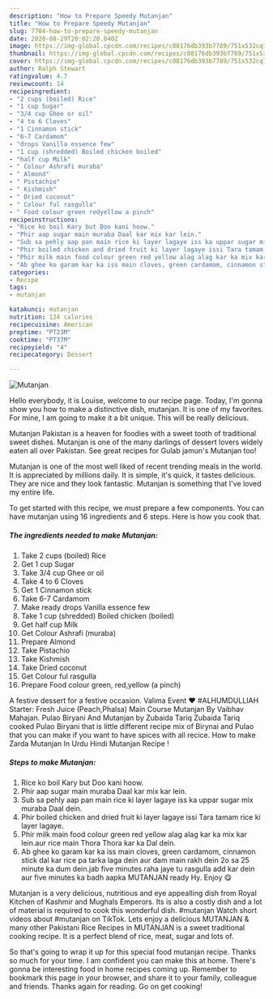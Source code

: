 ```yaml
---
description: "How to Prepare Speedy Mutanjan"
title: "How to Prepare Speedy Mutanjan"
slug: 7704-how-to-prepare-speedy-mutanjan
date: 2020-08-29T20:02:20.040Z
image: https://img-global.cpcdn.com/recipes/c08176db393b7789/751x532cq70/mutanjan-recipe-main-photo.jpg
thumbnail: https://img-global.cpcdn.com/recipes/c08176db393b7789/751x532cq70/mutanjan-recipe-main-photo.jpg
cover: https://img-global.cpcdn.com/recipes/c08176db393b7789/751x532cq70/mutanjan-recipe-main-photo.jpg
author: Ralph Stewart
ratingvalue: 4.7
reviewcount: 14
recipeingredient:
- "2 cups (boiled) Rice"
- "1 cup Sugar"
- "3/4 cup Ghee or oil"
- "4 to 6 Cloves"
- "1 Cinnamon stick"
- "6-7 Cardamom"
- "drops Vanilla essence few"
- "1 cup (shredded) Boiled chicken boiled"
- "half cup Milk"
- " Colour Ashrafi muraba"
- " Almond"
- " Pistachio"
- " Kishmish"
- " Dried coconut"
- " Colour ful rasgulla"
- " Food colour green redyellow a pinch"
recipeinstructions:
- "Rice ko boil Kary but Doo kani hoow."
- "Phir aap sugar main muraba Daal kar mix kar lein."
- "Sub sa pehly aap pan main rice ki layer lagaye iss ka uppar sugar mix muraba Daal dein."
- "Phir boiled chicken and dried fruit ki layer lagaye issi Tara tamam rice ki layer lagaye."
- "Phir milk main food colour green red yellow alag alag kar ka mix kar lein.aur rice main Thora Thora kar ka Dal dein."
- "Ab ghee ko garam kar ka iss main cloves, green cardamom, cinnamon stick dal kar rice pa tarka laga dein aur dam main rakh dein 2o sa 25 minute ka dum dein.jab five minutes raha jaye tu rasgulla add kar dein aur five minutes ka badh aapka MUTANJAN ready Hy. Enjoy 😋"
categories:
- Recipe
tags:
- mutanjan

katakunci: mutanjan 
nutrition: 124 calories
recipecuisine: American
preptime: "PT23M"
cooktime: "PT37M"
recipeyield: "4"
recipecategory: Dessert

---
```



![Mutanjan](https://img-global.cpcdn.com/recipes/c08176db393b7789/751x532cq70/mutanjan-recipe-main-photo.jpg)

Hello everybody, it is Louise, welcome to our recipe page. Today, I'm gonna show you how to make a distinctive dish, mutanjan. It is one of my favorites. For mine, I am going to make it a bit unique. This will be really delicious.

Mutanjan Pakistan is a heaven for foodies with a sweet tooth of traditional sweet dishes. Mutanjan is one of the many darlings of dessert lovers widely eaten all over Pakistan. See great recipes for Gulab jamun&#39;s Mutanjan too!

Mutanjan is one of the most well liked of recent trending meals in the world. It is appreciated by millions daily. It is simple, it's quick, it tastes delicious. They are nice and they look fantastic. Mutanjan is something that I've loved my entire life.


To get started with this recipe, we must prepare a few components. You can have mutanjan using 16 ingredients and 6 steps. Here is how you cook that.

<!--inarticleads1-->

##### The ingredients needed to make Mutanjan:

1. Take 2 cups (boiled) Rice
1. Get 1 cup Sugar
1. Take 3/4 cup Ghee or oil
1. Take 4 to 6 Cloves
1. Get 1 Cinnamon stick
1. Take 6-7 Cardamom
1. Make ready drops Vanilla essence few
1. Take 1 cup (shredded) Boiled chicken (boiled)
1. Get half cup Milk
1. Get  Colour Ashrafi (muraba)
1. Prepare  Almond
1. Take  Pistachio
1. Take  Kishmish
1. Take  Dried coconut
1. Get  Colour ful rasgulla
1. Prepare  Food colour green, red,yellow (a pinch)


A festive dessert for a festive occasion. Valima Event ❤️ #ALHUMDULLIAH Starter: Fresh Juice (Peach,Phalsa) Main Course Mutanjan By Vaibhav Mahajan. Pulao Biryani And Mutanjan by Zubaida Tariq Zubaida Tariq cooked Pulao Biryani that is little different recipe mix of Birynai and Pulao that you can make if you want to have spices with all recice. How to make Zarda Mutanjan In Urdu Hindi Mutanjan Recipe ! 

<!--inarticleads2-->

##### Steps to make Mutanjan:

1. Rice ko boil Kary but Doo kani hoow.
1. Phir aap sugar main muraba Daal kar mix kar lein.
1. Sub sa pehly aap pan main rice ki layer lagaye iss ka uppar sugar mix muraba Daal dein.
1. Phir boiled chicken and dried fruit ki layer lagaye issi Tara tamam rice ki layer lagaye.
1. Phir milk main food colour green red yellow alag alag kar ka mix kar lein.aur rice main Thora Thora kar ka Dal dein.
1. Ab ghee ko garam kar ka iss main cloves, green cardamom, cinnamon stick dal kar rice pa tarka laga dein aur dam main rakh dein 2o sa 25 minute ka dum dein.jab five minutes raha jaye tu rasgulla add kar dein aur five minutes ka badh aapka MUTANJAN ready Hy. Enjoy 😋


Mutanjan is a very delicious, nutritious and eye appealling dish from Royal Kitchen of Kashmir and Mughals Emperors. Its is also a costly dish and a lot of material is required to cook this wonderful dish. #mutanjan Watch short videos about #mutanjan on TikTok. Lets enjoy a delicious MUTANJAN &amp; many other Pakistani Rice Recipes in MUTANJAN is a sweet traditional cooking recipe. It is a perfect blend of rice, meat, sugar and lots of. 

So that's going to wrap it up for this special food mutanjan recipe. Thanks so much for your time. I am confident you can make this at home. There's gonna be interesting food in home recipes coming up. Remember to bookmark this page in your browser, and share it to your family, colleague and friends. Thanks again for reading. Go on get cooking!
